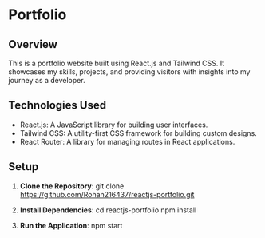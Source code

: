 # Portfolio

## Overview
This is a portfolio website built using React.js and Tailwind CSS. It showcases my skills, projects, and providing visitors with insights into my journey as a developer.


## Technologies Used
- React.js: A JavaScript library for building user interfaces.
- Tailwind CSS: A utility-first CSS framework for building custom designs.
- React Router: A library for managing routes in React applications.

## Setup
1. **Clone the Repository**:
git clone https://github.com/Rohan216437/reactjs-portfolio.git

2. **Install Dependencies**: 
cd reactjs-portfolio
npm install

3. **Run the Application**:
npm start

